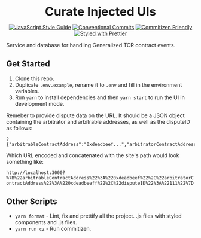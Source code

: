 <p align="center">
  <b style="font-size: 32px;">Curate Injected UIs</b>
</p>

<p align="center">
  <a href="https://standardjs.com"><img src="https://img.shields.io/badge/code_style-standard-brightgreen.svg" alt="JavaScript Style Guide"></a>
  <a href="https://conventionalcommits.org"><img src="https://img.shields.io/badge/Conventional%20Commits-1.0.0-yellow.svg" alt="Conventional Commits"></a>
  <a href="http://commitizen.github.io/cz-cli/"><img src="https://img.shields.io/badge/commitizen-friendly-brightgreen.svg" alt="Commitizen Friendly"></a>
  <a href="https://github.com/prettier/prettier"><img src="https://img.shields.io/badge/styled_with-prettier-ff69b4.svg" alt="Styled with Prettier"></a>
</p>

Service and database for handling Generalized TCR contract events.

## Get Started

1.  Clone this repo.
2.  Duplicate `.env.example`, rename it to `.env` and fill in the environment variables.
3.  Run `yarn` to install dependencies and then `yarn start` to run the UI in development mode.

Remeber to provide dispute data on the URL. It should be a JSON object containing the arbitrator and arbitrable addresses, as well as the disputeID as follows:

```
?{"arbitrableContractAddress":"0xdeadbeef...","arbitratorContractAddress":"0xdeadbeef...","disputeID":"111"}
```

Which URL encoded and concatenated with the site's path would look something like:

`http://localhost:3000?%7B%22arbitrableContractAddress%22%3A%220xdeadbeef%22%2C%22arbitratorContractAddress%22%3A%220xdeadbeeff%22%2C%22disputeID%22%3A%22111%22%7D`

## Other Scripts

- `yarn format` - Lint, fix and prettify all the project.
.js files with styled components and .js files.
- `yarn run cz` - Run commitizen.

